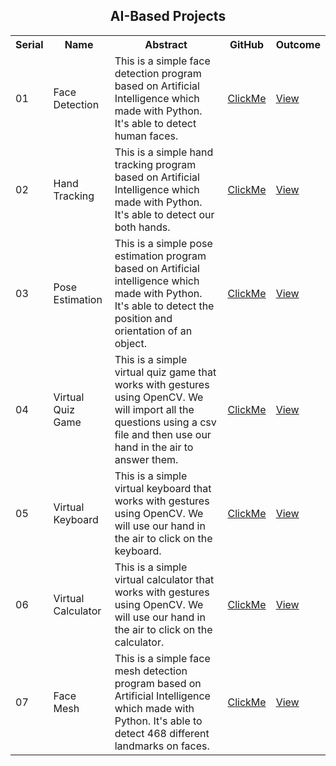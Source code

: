 <h2 align="center">AI-Based Projects</h2>

<table>
  <tr>
    <th>Serial</th>
    <th>Name</th>
    <th>Abstract</th>
    <th>GitHub</th>
    <th>Outcome</th>
  </tr>
  <tr>
    <td>01</td>
    <td>Face Detection</td>
    <td>This is a simple face detection program based on Artificial Intelligence which made with Python. It's able to detect human faces.</td>
    <td><a href="https://github.com/mdrakibulislam-zero/AIFaceDetection">ClickMe</a></td>
    <td><a href="#">View</a></td>
  </tr>
  <tr>
    <td>02</td>
    <td>Hand Tracking</td>
    <td>This is a simple hand tracking program based on Artificial Intelligence which made with Python. It's able to detect our both hands.</td>
    <td><a href="https://github.com/mdrakibulislam-zero/AIHandTracking">ClickMe</a></td>
    <td><a href="#">View</a></td>
  </tr>
  <tr>
    <td>03</td>
    <td>Pose Estimation</td>
    <td>This is a simple pose estimation program based on Artificial intelligence which made with Python. It's able to detect the position and orientation of an object.</td>
    <td><a href="https://github.com/mdrakibulislam-zero/AIPoseEstimation">ClickMe</a></td>
    <td><a href="#">View</a></td>
  </tr>
  <tr>
    <td>04</td>
    <td>Virtual Quiz Game</td>
    <td>This is a simple virtual quiz game that works with gestures using OpenCV. We will import all the questions using a csv file and then use our hand in the air to answer them.</td>
    <td><a href="https://github.com/mdrakibulislam-zero/AIVirtualQuizGame">ClickMe</a></td>
    <td><a href="#">View</a></td>
  </tr>
  <tr>
    <td>05</td>
    <td>Virtual Keyboard</td>
    <td>This is a simple virtual keyboard that works with gestures using OpenCV. We will use our hand in the air to click on the keyboard.</td>
    <td><a href="https://github.com/mdrakibulislam-zero/AIVirtualKeyboard">ClickMe</a></td>
    <td><a href="#">View</a></td>
  </tr>
  <tr>
    <td>06</td>
    <td>Virtual Calculator</td>
    <td>This is a simple virtual calculator that works with gestures using OpenCV. We will use our hand in the air to click on the calculator.</td>
    <td><a href="https://github.com/mdrakibulislam-zero/AIVirtualCalculator">ClickMe</a></td>
    <td><a href="#">View</a></td>
  </tr>
  <tr>
    <td>07</td>
    <td>Face Mesh</td>
    <td>This is a simple face mesh detection program based on Artificial Intelligence which made with Python. It's able to detect 468 different landmarks on faces.</td>
    <td><a href="https://github.com/mdrakibulislam-zero/AIFaceMesh">ClickMe</a></td>
    <td><a href="#">View</a></td>
  </tr>
</table>
